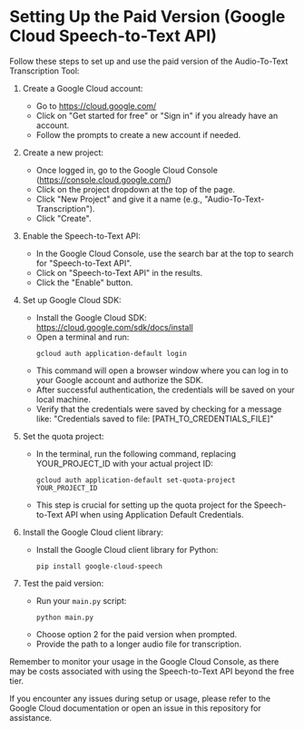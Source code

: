 # Setting Up the Paid Version (Google Cloud Speech-to-Text API)

Follow these steps to set up and use the paid version of the Audio-To-Text Transcription Tool:

1. Create a Google Cloud account:
   - Go to https://cloud.google.com/
   - Click on "Get started for free" or "Sign in" if you already have an account.
   - Follow the prompts to create a new account if needed.

2. Create a new project:
   - Once logged in, go to the Google Cloud Console (https://console.cloud.google.com/)
   - Click on the project dropdown at the top of the page.
   - Click "New Project" and give it a name (e.g., "Audio-To-Text-Transcription").
   - Click "Create".

3. Enable the Speech-to-Text API:
   - In the Google Cloud Console, use the search bar at the top to search for "Speech-to-Text API".
   - Click on "Speech-to-Text API" in the results.
   - Click the "Enable" button.

4. Set up Google Cloud SDK:
   - Install the Google Cloud SDK: https://cloud.google.com/sdk/docs/install
   - Open a terminal and run:
     ```
     gcloud auth application-default login
     ```
   - This command will open a browser window where you can log in to your Google account and authorize the SDK.
   - After successful authentication, the credentials will be saved on your local machine.
   - Verify that the credentials were saved by checking for a message like:
     "Credentials saved to file: [PATH_TO_CREDENTIALS_FILE]"

5. Set the quota project:
   - In the terminal, run the following command, replacing YOUR_PROJECT_ID with your actual project ID:
     ```
     gcloud auth application-default set-quota-project YOUR_PROJECT_ID
     ```
   - This step is crucial for setting up the quota project for the Speech-to-Text API when using Application Default Credentials.

6. Install the Google Cloud client library:
   - Install the Google Cloud client library for Python:
     ```
     pip install google-cloud-speech
     ```

7. Test the paid version:
   - Run your `main.py` script:
     ```
     python main.py
     ```
   - Choose option 2 for the paid version when prompted.
   - Provide the path to a longer audio file for transcription.

Remember to monitor your usage in the Google Cloud Console, as there may be costs associated with using the Speech-to-Text API beyond the free tier.

If you encounter any issues during setup or usage, please refer to the Google Cloud documentation or open an issue in this repository for assistance.

                                                                                                                                    
